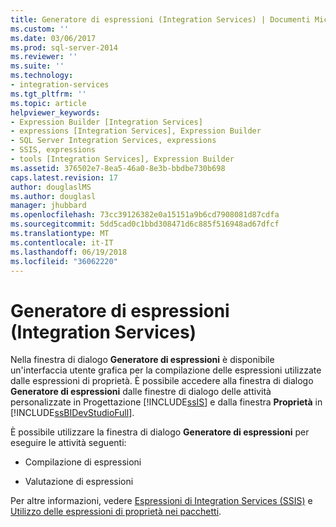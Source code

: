 ```yaml
---
title: Generatore di espressioni (Integration Services) | Documenti Microsoft
ms.custom: ''
ms.date: 03/06/2017
ms.prod: sql-server-2014
ms.reviewer: ''
ms.suite: ''
ms.technology:
- integration-services
ms.tgt_pltfrm: ''
ms.topic: article
helpviewer_keywords:
- Expression Builder [Integration Services]
- expressions [Integration Services], Expression Builder
- SQL Server Integration Services, expressions
- SSIS, expressions
- tools [Integration Services], Expression Builder
ms.assetid: 376502e7-8ea5-46a0-8e3b-bbdbe730b698
caps.latest.revision: 17
author: douglaslMS
ms.author: douglasl
manager: jhubbard
ms.openlocfilehash: 73cc39126382e0a15151a9b6cd7908081d87cdfa
ms.sourcegitcommit: 5dd5cad0c1bbd308471d6c885f516948ad67dfcf
ms.translationtype: MT
ms.contentlocale: it-IT
ms.lasthandoff: 06/19/2018
ms.locfileid: "36062220"
---
```

# <a name="expression-builder-integration-services"></a>Generatore di espressioni (Integration Services)
  Nella finestra di dialogo **Generatore di espressioni** è disponibile un'interfaccia utente grafica per la compilazione delle espressioni utilizzate dalle espressioni di proprietà. È possibile accedere alla finestra di dialogo **Generatore di espressioni** dalle finestre di dialogo delle attività personalizzate in Progettazione [!INCLUDE[ssIS](../includes/ssis-md.md)] e dalla finestra **Proprietà** in [!INCLUDE[ssBIDevStudioFull](../includes/ssbidevstudiofull-md.md)].  
  
 È possibile utilizzare la finestra di dialogo **Generatore di espressioni** per eseguire le attività seguenti:  
  
-   Compilazione di espressioni  
  
-   Valutazione di espressioni  
  
 Per altre informazioni, vedere [Espressioni di Integration Services &#40;SSIS&#41;](expressions/integration-services-ssis-expressions.md) e [Utilizzo delle espressioni di proprietà nei pacchetti](expressions/use-property-expressions-in-packages.md).  
  
  